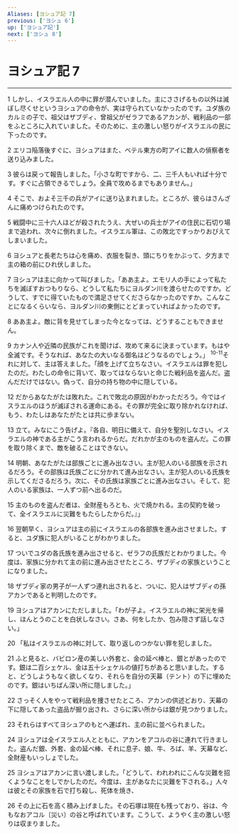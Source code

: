 ```yaml
---
Aliases: [ヨシュア記 7]
previous: ['ヨシュ 6']
up: ['ヨシュア記']
next: ['ヨシュ 8']
---
```

# ヨシュア記 7

***




1 
しかし、イスラエル人の中に罪が潜んでいました。主にささげるもの以外は滅ぼし尽くせというヨシュアの命令が、実は守られていなかったのです。ユダ族のカルミの子で、祖父はザブディ、曾祖父がゼラフであるアカンが、戦利品の一部をふところに入れていました。そのために、主の激しい怒りがイスラエルの民に下ったのです。 



2 
エリコ陥落後すぐに、ヨシュアはまた、ベテル東方の町アイに数人の偵察者を送り込みました。 



3 
彼らは戻って報告しました。「小さな町ですから、二、三千人もいれば十分です。すぐに占領できるでしょう。全員で攻めるまでもありません。」 



4 
そこで、およそ三千の兵がアイに送り込まれました。ところが、彼らはさんざんに痛めつけられたのです。 



5 
戦闘中に三十六人ほどが殺されたうえ、大ぜいの兵士がアイの住民に石切り場まで追われ、次々に倒れました。イスラエル軍は、この敗北ですっかりおびえてしまいました。 



6 
ヨシュアと長老たちは心を痛め、衣服を裂き、頭にちりをかぶって、夕方まで主の箱の前にひれ伏しました。 



7 
ヨシュアは主に向かって叫びました。「ああ主よ。エモリ人の手によって私たちを滅ぼすおつもりなら、どうして私たちにヨルダン川を渡らせたのですか。どうして、すでに得ていたもので満足させてくださらなかったのですか。こんなことになるくらいなら、ヨルダン川の東側にとどまっていればよかったのです。 



8 
ああ主よ。敵に背を見せてしまった今となっては、どうすることもできません。 



9 
カナン人や近隣の民族がこれを聞けば、攻めて来るに決まっています。もはや全滅です。そうなれば、あなたの大いなる御名はどうなるのでしょう。」 <sup class="versenum">10-11</sup>それに対して、主は答えました。「顔を上げて立ちなさい。イスラエルは罪を犯したのだ。わたしの命令に背いて、取ってはならないと命じた戦利品を盗んだ。盗んだだけではない。偽って、自分の持ち物の中に隠している。 



12 
だからあなたがたは敗れた。これで敗北の原因がわかっただろう。今ではイスラエルのほうが滅ぼされる運命にある。その罪が完全に取り除かれなければ、もう、わたしはあなたがたとは共に歩まない。 



13 
立て。みなにこう告げよ。『各自、明日に備えて、自分を聖別しなさい。イスラエルの神である主がこう言われるからだ。だれかが主のものを盗んだ。この罪を取り除くまで、敵を破ることはできない。 



14 
明朝、あなたがたは部族ごとに進み出なさい。主が犯人のいる部族を示されるだろう。その部族は氏族ごとに分かれて進み出なさい。主が犯人のいる氏族を示してくださるだろう。次に、その氏族は家族ごとに進み出なさい。そして、犯人のいる家族は、一人ずつ前へ出るのだ。 



15 
主のものを盗んだ者は、全財産もろとも、火で焼かれる。主の契約を破って、全イスラエルに災難をもたらしたからだ。』」 



16 
翌朝早く、ヨシュアは主の前にイスラエルの各部族を進み出させました。すると、ユダ族に犯人がいることがわかりました。 



17 
ついでユダの各氏族を進み出させると、ゼラフの氏族だとわかりました。今度は、家族に分かれて主の前に進み出させたところ、ザブディの家族ということになりました。 



18 
ザブディ家の男子が一人ずつ連れ出されると、ついに、犯人はザブディの孫アカンであると判明したのです。 



19 
ヨシュアはアカンにただしました。「わが子よ。イスラエルの神に栄光を帰し、ほんとうのことを白状しなさい。さあ、何をしたか、包み隠さず話しなさい。」 



20 
「私はイスラエルの神に対して、取り返しのつかない罪を犯しました。 



21 
ふと見ると、バビロン産の美しい外套と、金の延べ棒と、銀とがあったのです。銀は二百シェケル、金は五十シェケルの値打ちがあると思いました。すると、どうしようもなく欲しくなり、それらを自分の天幕（テント）の下に埋めたのです。銀はいちばん深い所に隠しました。」 



22 
さっそく人をやって戦利品を捜させたところ、アカンの供述どおり、天幕の下に隠してあった盗品が掘り出され、さらに深い所からは銀が見つかりました。 



23 
それらはすべてヨシュアのもとへ運ばれ、主の前に並べられました。 



24 
ヨシュアは全イスラエル人とともに、アカンをアコルの谷に連れて行きました。盗んだ銀、外套、金の延べ棒、それに息子、娘、牛、ろば、羊、天幕など、全財産もいっしょでした。 



25 
ヨシュアはアカンに言い渡しました。「どうして、われわれにこんな災難を招くようなことをしでかしたのだ。今度は、主があなたに災難を下される。」人々は彼とその家族を石で打ち殺し、死体を焼き、 



26 
その上に石を高く積み上げました。その石塚は現在も残っており、谷は、今もなおアコル〔災い〕の谷と呼ばれています。こうして、ようやく主の激しい怒りは収まりました。
